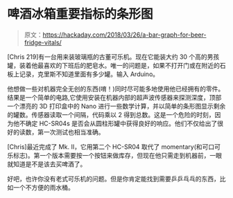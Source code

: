# 啤酒冰箱重要指标的条形图

> 原文：<https://hackaday.com/2018/03/26/a-bar-graph-for-beer-fridge-vitals/>

[Chris 219]有一台用来装玻璃瓶的古董可乐机。现在它能装大约 30 个高的男孩罐，装着他最喜欢的下班后的肥皂水。唯一的问题是，如果不打开门或在附近的石板上记录，克里斯不知道里面有多少罐。输入 Arduino。

他想做一些对机器完全无创的东西(唷！)同时尽可能多地使用他已经拥有的零件。结果是一个简单的电路,它使用安装在机器内部的超声波传感器来探测深度，顶部一个漂亮的 3D 打印盒中的 Nano 进行一些数学计算，并以简单的条形图显示剩余的罐数。传感器读取一个间隔，代码乘以 2 得到总数。这是一个危险的时刻，因为他不确定 HC-SR04s 是否会从圆柱形罐中获得良好的响应。他们不仅给出了很好的读数，第一次测试也相当准确。

[Chris]最近完成了 Mk. II，它用第二个 HC-SR04 取代了 momentary(和可口可乐标志)。第一个版本需要按一个按钮来做库存，但现在他只需走到机器前，一眼就知道是不是该去买啤酒了。

好吧，也许你没有老式可乐机的问题。但是你肯定能找到需要乒乒乓乓的东西，比如一个不方便的雨水桶。